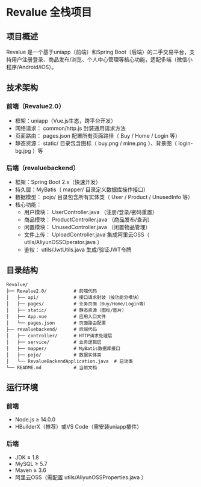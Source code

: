# Revalue 全栈项目
## 项目概述
Revalue 是一个基于uniapp（前端）和Spring Boot（后端）的二手交易平台，支持用户注册登录、商品发布/浏览、个人中心管理等核心功能，适配多端（微信小程序/Android/iOS）。

## 技术架构
### 前端（Revalue2.0）
- 框架：uniapp（Vue.js生态，跨平台开发）
- 网络请求： common/http.js 封装通用请求方法
- 页面路由： pages.json 配置所有页面路径（ Buy / Home / Login 等）
- 静态资源： static/ 目录包含图标（ buy.png / mine.png ）、背景图（ login-bg.jpg ）等
### 后端（revaluebackend）
- 框架：Spring Boot 2.x（快速开发）
- 持久层：MyBatis（ mapper/ 目录定义数据库操作接口）
- 数据模型： pojo/ 目录包含所有实体类（ User / Product / UnusedInfo 等）
- 核心功能：
  - 用户模块： UserController.java （注册/登录/密码重置）
  - 商品模块： ProductController.java （商品发布/查询）
  - 闲置模块： UnusedController.java （闲置物品管理）
  - 文件上传： UploadController.java 集成阿里云OSS（ utils/AliyunOSSOperator.java ）
  - 鉴权： utils/JwtUtils.java 生成/验证JWT令牌
## 目录结构
```
Revalue/
├── Revalue2.0/          # 前端代码
│   ├── api/             # 接口请求封装（按功能分模块）
│   ├── pages/           # 业务页面（Buy/Home/Login等）
│   ├── static/          # 静态资源（图标/图片）
│   ├── App.vue          # 应用入口文件
│   └── pages.json       # 页面路由配置
├── revaluebackend/      # 后端代码
│   ├── controller/      # HTTP请求处理层
│   ├── service/         # 业务逻辑层
│   ├── mapper/          # MyBatis数据库接口
│   ├── pojo/            # 数据实体类
│   └── RevalueBackendApplication.java  # 启动类
└── README.md            # 当前文档
```
## 运行环境
### 前端
- Node.js ≥ 14.0.0
- HBuilderX（推荐）或VS Code（需安装uniapp插件）
### 后端
- JDK ≥ 1.8
- MySQL ≥ 5.7
- Maven ≥ 3.6
- 阿里云OSS（需配置 utils/AliyunOSSProperties.java ）
